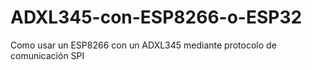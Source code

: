 # ADXL345-con-ESP8266-o-ESP32
Como usar un ESP8266 con un ADXL345 mediante protocolo de comunicación SPI
